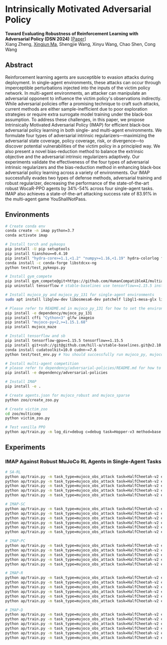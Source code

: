 # Intrinsically Motivated Adversarial Policy

**Toward Evaluating Robustness of Reinforcement Learning with Adversarial Policy (DSN 2024)** \[[Paper](https://arxiv.org/abs/2305.02605)\]  
Xiang Zheng, [Xingjun Ma](http://xingjunma.com), Shengjie Wang, Xinyu Wang, Chao Shen, Cong Wang

## Abstract

Reinforcement learning agents are susceptible to evasion attacks during deployment. In single-agent environments, these attacks can occur through imperceptible perturbations injected into the inputs of the victim policy network. In multi-agent environments, an attacker can manipulate an adversarial opponent to influence the victim policy's observations indirectly. While adversarial policies offer a promising technique to craft such attacks, current methods are either sample-inefficient due to poor exploration strategies or require extra surrogate model training under the black-box assumption. To address these challenges, in this paper, we propose Intrinsically Motivated Adversarial Policy (IMAP) for efficient black-box adversarial policy learning in both single- and multi-agent environments. We formulate four types of adversarial intrinsic regularizers—maximizing the adversarial state coverage, policy coverage, risk, or divergence—to discover potential vulnerabilities of the victim policy in a principled way. We also present a novel bias-reduction method to balance the extrinsic objective and the adversarial intrinsic regularizers adaptively. Our experiments validate the effectiveness of the four types of adversarial intrinsic regularizers and the bias-reduction method in enhancing black-box adversarial policy learning across a variety of environments. Our IMAP successfully evades two types of defense methods, adversarial training and robust regularizer, decreasing the performance of the state-of-the-art robust WocaR-PPO agents by 34\%-54\% across four single-agent tasks. IMAP also achieves a state-of-the-art attacking success rate of 83.91\% in the multi-agent game YouShallNotPass.

## Environments

```bash
# Create conda env
conda create -n imap python=3.7
conda activate imap

# Install torch and pykeops
pip install -U pip setuptools
pip install tianshou==0.4.10
pip install "hydra-core>=1.1,<1.2" "numpy>=1.16,<1.19" hydra-colorlog fast-histogram pykeops==2.1.2 pygame gym==0.15.4 seaborn sacred
conda install -c conda-forge libstdcxx-ng
python test/test_pykeops.py

# Install gym_compete
pip install gym_compete@git+https://github.com/HumanCompatibleAI/multiagent-competition.git@3a3f9dc
pip uninstall tensorflow # stable-baselines use tensorflow==1.15.5 instead of tensorflow==2.11.0

# Install mujoco_py and mujoco_py_131 for single-agent environments
sudo apt install libglew-dev libosmesa6-dev patchelf libgl1-mesa-glx libgl1-mesa-dev libglfw3 libglu1-mesa libxrandr2 libxinerama1 libxi6 libxcursor-dev xvfb ffmpeg

# Please refer to README.md in mujoco_py_131 for how to set the environment variables
pip install -e dependency/mujoco_py_131 
pip install cffi "Cython<3" glfw imageio
pip install "mujoco-py<2,>=1.15.1.68"
pip install mujoco_maze

# Install tensorflow and sb
pip install tensorflow-gpu==1.15.5 tensorflow==1.15.5
pip install git+ssh://git@github.com/hill-a/stable-baselines.git@v2.10.1
conda install cudatoolkit=10.0 cudnn~=7.6
python test/test_env.py # You should successfully run mujoco_py, mujoco_py_131, tensorflow, torch, and pykeops!!!

# Install multi-agent competition
# please refer to dependency/adversarial-policies/README.md for how to install the multi-agent competition
pip install -e dependency/adversarial-policies

# Install IMAP
pip install -e .

# Create agents.json for mujoco_robust and mujoco_sparse
python zoo/create_zoo.py

# Create victim_zoo
cd zoo/multicomp
python victim_zoo.py

# Test vanilla PPO
python ap/train.py -m log_dir=debug c=debug task=Hopper-v3 method=base
```

## Experiments

### IMAP Against Robust MuJoCo RL Agents in Single-Agent Tasks

```bash
# SA-RL
python ap/train.py -m task_type=mujoco_obs_attack task=HalfCheetah-v2 epsilon=0.15 tat=mujoco_robust vn=PPO method=base seed=0,100,200
python ap/train.py -m task_type=mujoco_obs_attack task=HalfCheetah-v2 epsilon=0.15 tat=mujoco_robust vn=ATLA-PPO method=base seed=0,100,200
python ap/train.py -m task_type=mujoco_obs_attack task=HalfCheetah-v2 epsilon=0.15 tat=mujoco_robust vn=SAPPO method=base seed=0,100,200
python ap/train.py -m task_type=mujoco_obs_attack task=HalfCheetah-v2 epsilon=0.15 tat=mujoco_robust vn=RADIAL method=base seed=0,100,200
python ap/train.py -m task_type=mujoco_obs_attack task=HalfCheetah-v2 epsilon=0.15 tat=mujoco_robust vn=WocaR-PPO method=base seed=0,100,200

# IMAP-SC
python ap/train.py -m task_type=mujoco_obs_attack task=HalfCheetah-v2 epsilon=0.15 tat=mujoco_robust vn=PPO method=imap p.s=PConst seed=0,100,200
python ap/train.py -m task_type=mujoco_obs_attack task=HalfCheetah-v2 epsilon=0.15 tat=mujoco_robust vn=ATLA-PPO method=imap p.s=PConst seed=0,100,200
python ap/train.py -m task_type=mujoco_obs_attack task=HalfCheetah-v2 epsilon=0.15 tat=mujoco_robust vn=SAPPO method=imap p.s=PConst seed=0,100,200
python ap/train.py -m task_type=mujoco_obs_attack task=HalfCheetah-v2 epsilon=0.15 tat=mujoco_robust vn=RADIAL method=imap p.s=PConst seed=0,100,200
python ap/train.py -m task_type=mujoco_obs_attack task=HalfCheetah-v2 epsilon=0.15 tat=mujoco_robust vn=WocaR-PPO method=imap p.s=PConst seed=0,100,200
python ap/train.py -m task_type=mujoco_obs_attack task=HalfCheetah-v2 epsilon=0.15 tat=mujoco_robust vn=ATLA-LSTM-SAPPO method=imap p.s=PConst seed=0,100,200

# IMAP-PC 
python ap/train.py -m task_type=mujoco_obs_attack task=HalfCheetah-v2 epsilon=0.15 tat=mujoco_robust vn=PPO method=imap p.s=PConst seed=0,100,200 p.cs=3a6 # we search the optimal p.cs from [1a4,3a4,1a5,3a5,1a6,3a6]
python ap/train.py -m task_type=mujoco_obs_attack task=HalfCheetah-v2 epsilon=0.15 tat=mujoco_robust vn=ATLA-PPO method=imap p.s=PConst seed=0,100,200 p.cs=3a6
python ap/train.py -m task_type=mujoco_obs_attack task=HalfCheetah-v2 epsilon=0.15 tat=mujoco_robust vn=SAPPO method=imap p.s=PConst seed=0,100,200 p.cs=3a6
python ap/train.py -m task_type=mujoco_obs_attack task=HalfCheetah-v2 epsilon=0.15 tat=mujoco_robust vn=RADIAL method=imap p.s=PConst seed=0,100,200 p.cs=3a6
python ap/train.py -m task_type=mujoco_obs_attack task=HalfCheetah-v2 epsilon=0.15 tat=mujoco_robust vn=WocaR-PPO method=imap p.s=PConst seed=0,100,200 p.cs=3a6

# IMAP-R
python ap/train.py -m task_type=mujoco_obs_attack task=HalfCheetah-v2 epsilon=0.15 tat=mujoco_robust vn=PPO method=dense p.drt=risk p.s=PConst seed=0,100,200
python ap/train.py -m task_type=mujoco_obs_attack task=HalfCheetah-v2 epsilon=0.15 tat=mujoco_robust vn=ATLA-PPO method=dense p.drt=risk p.s=PConst seed=0,100,200
python ap/train.py -m task_type=mujoco_obs_attack task=HalfCheetah-v2 epsilon=0.15 tat=mujoco_robust vn=SAPPO method=dense p.drt=risk p.s=PConst seed=0,100,200
python ap/train.py -m task_type=mujoco_obs_attack task=HalfCheetah-v2 epsilon=0.15 tat=mujoco_robust vn=RADIAL method=dense p.drt=risk p.s=PConst seed=0,100,200
python ap/train.py -m task_type=mujoco_obs_attack task=HalfCheetah-v2 epsilon=0.15 tat=mujoco_robust vn=WocaR-PPO method=dense p.drt=risk p.s=PConst seed=0,100,200
python ap/train.py -m task_type=mujoco_obs_attack task=HalfCheetah-v2 epsilon=0.15 tat=mujoco_robust vn=ATLA-LSTM-SAPPO method=dense p.drt=risk p.s=PConst seed=0,100,200

# IMAP-D
python ap/train.py -m task_type=mujoco_obs_attack task=HalfCheetah-v2 epsilon=0.15 tat=mujoco_robust vn=PPO method=div p.s=PConst seed=0,100,200
python ap/train.py -m task_type=mujoco_obs_attack task=HalfCheetah-v2 epsilon=0.15 tat=mujoco_robust vn=ATLA-PPO method=div p.s=PConst seed=0,100,200
python ap/train.py -m task_type=mujoco_obs_attack task=HalfCheetah-v2 epsilon=0.15 tat=mujoco_robust vn=SAPPO method=div p.s=PConst seed=0,100,200
python ap/train.py -m task_type=mujoco_obs_attack task=HalfCheetah-v2 epsilon=0.15 tat=mujoco_robust vn=RADIAL method=div p.s=PConst seed=0,100,200
python ap/train.py -m task_type=mujoco_obs_attack task=HalfCheetah-v2 epsilon=0.15 tat=mujoco_robust vn=WocaR-PPO method=div p.s=PConst seed=0,100,200
python ap/train.py -m task_type=mujoco_obs_attack task=HalfCheetah-v2 epsilon=0.15 tat=mujoco_robust vn=ATLA-LSTM-SAPPO method=div p.s=PConst seed=0,100,200
```
